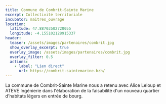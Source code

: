 ```yaml
---
title: Commune de Combrit-Sainte Marine
excerpt: Collectivité territoriale
incubator: maitres_ouvrage
location:
  latitude: 47.88703502720055 
  longitude: -4.155102128915337
header:
  teaser: /assets/images/partenaires/combrit.jpg
  show_overlay_excerpt: true
  overlay_image: /assets/images/partenaires/combrit.jpg
  overlay_filter: 0.5
  actions:
    - label: "Lien direct"
      url: https://combrit-saintemarine.bzh/
---
```


La commune de Combrit-Sainte Marine nous a retenu avec Alice Leloup et ATEVE Ingénierie dans l'élaboration de la faisabilité d'un nouveau quartier d'habitats légers en entrée de bourg.
